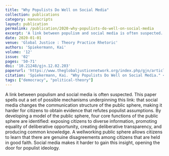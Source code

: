 ```yaml
---
title: "Why Populists Do Well on Social Media"
collection: publications
category: manuscripts
layout: publication
permalink: /publication/2020-why-populists-do-well-on-social-media
excerpt: 'A link between populism and social media is often suspected. This paper spells out a set of possible mechanisms underpinning this link: that social media changes the communication structure of the pub...'
date: 2020-01-01
venue: 'Global Justice : Theory Practice Rhetoric'
authors: 'Spiekermann, Kai'
volume: '12'
issue: '02'
pages: '50-71'
doi: '10.21248/gjn.12.02.203'
paperurl: 'https://www.theglobaljusticenetwork.org/index.php/gjn/article/view/203'
citation: 'Spiekermann, Kai. "Why Populists Do Well on Social Media." <em>Global Justice : Theory Practice Rhetoric</em> 12, no. 02 (2020): 50-71.'
tags: ["democracy", "political-theory"]
---
```


A link between populism and social media is often suspected. This paper spells out a set of possible mechanisms underpinning this link: that social media changes the communication structure of the public sphere, making it harder for citizens to obtain evidence that refutes populist assumptions. By developing a model of the public sphere, four core functions of the public sphere are identified: exposing citizens to diverse information, promoting equality of deliberative opportunity, creating deliberative transparency, and producing common knowledge. A wellworking public sphere allows citizens to learn that there are genuine disagreements among citizens that are held in good faith. Social media makes it harder to gain this insight, opening the door for populist ideology.